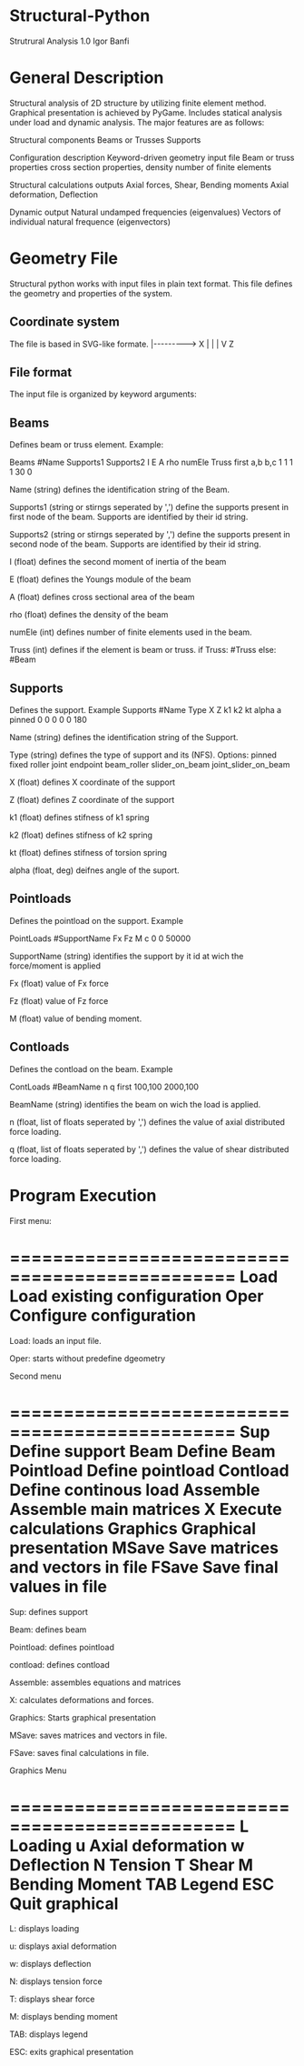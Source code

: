 # Structural-Python
Strutrural Analysis  1.0
Igor Banfi


General Description
========================
Structural analysis of 2D structure by utilizing finite element method. Graphical presentation is achieved by PyGame.
Includes statical analysis under load and dynamic analysis. The major features are as follows:

Structural components
  Beams or Trusses
  Supports
  
Configuration description
  Keyword-driven geometry input file
  Beam or truss properties
    cross section properties, density
    number of finite elements

Structural calculations outputs
  Axial forces, Shear, Bending moments
  Axial deformation, Deflection
 
Dynamic output
  Natural undamped frequencies (eigenvalues)
  Vectors of individual natural frequence (eigenvectors)
  
Geometry File
========================
Structural python works with input files in plain text format. This file 
defines the geometry and properties of the system.

Coordinate system
------------------------
The file is based in SVG-like formate. 
|---------> X
|
|
|
V
Z


File format
------------------------
The input file is organized by keyword arguments:

Beams
-----------------------
Defines beam or truss element. Example:

Beams
#Name    Supports1    Supports2    I     E     A     rho     numEle    Truss
first     a,b          b,c         1     1     1      1         30       0

Name 
  (string)
  defines the identification string of the Beam.

Supports1 
  (string or stirngs seperated by ',')
  define the supports present in first node of the beam. Supports are identified by their id string.

Supports2 
  (string or stirngs seperated by ',')
  define the supports present in second node of the beam. Supports are identified by their id string.

I
  (float)
  defines the second moment of inertia of the beam

E
  (float)
  defines the Youngs module of the beam

A
  (float)
  defines cross sectional area of the beam

rho
  (float)
  defines the density of the beam

numEle
  (int)
  defines number of finite elements used in the beam.

Truss
  (int)
  defines if the element is beam or truss.
  if Truss:
    #Truss
  else:
    #Beam


Supports
-----------------
Defines the support. Example
Supports
#Name    Type    X    Z     k1     k2     kt    alpha
a       pinned   0    0     0      0      0     180

Name 
  (string)
  defines the identification string of the Support.
  
Type
  (string)
  defines the type of support and its (NFS).
  Options:
    pinned
    fixed
    roller
    joint
    endpoint
    beam_roller
    slider_on_beam
    joint_slider_on_beam
    
X
  (float)
  defines X coordinate of the support
    
Z
  (float)
  defines Z coordinate of the support
  
k1
  (float)
  defines stifness of k1 spring
 
k2
  (float)
  defines stifness of k2 spring
  
kt
  (float)
  defines stifness of torsion spring

alpha
  (float, deg)
  deifnes angle of the suport.

Pointloads
-----------------
Defines the pointload on the support. Example

PointLoads
#SupportName  Fx   Fz   M
c             0    0    50000

SupportName
  (string)
  identifies the support by it id at wich the force/moment is applied

Fx
  (float)
  value of Fx force

Fz
  (float)
  value of Fz force

M
  (float)
  value of bending moment.
  
Contloads
-----------------
Defines the contload on the beam. Example

ContLoads
#BeamName  n q
first     100,100     2000,100

BeamName
  (string)
  identifies the beam on wich the load is applied.

n
  (float, list of floats seperated by ',')
  defines the value of axial distributed force loading.
  
q
  (float, list of floats seperated by ',')
  defines the value of shear distributed force loading.
  
Program Execution
========================

First menu:

===============================================
Load        Load existing configuration
Oper        Configure configuration
===============================================

Load:
  loads an input file.
  
Oper:
  starts without predefine dgeometry
  

Second menu

===============================================
Sup         Define support
Beam        Define Beam
Pointload   Define pointload
Contload    Define continous load
Assemble    Assemble main matrices
X           Execute calculations
Graphics    Graphical presentation
MSave       Save matrices and vectors in file
FSave       Save final values in file
===============================================

Sup:
  defines support

Beam:
  defines beam

Pointload:
  defines pointload

contload:
  defines contload

Assemble:
  assembles equations and matrices

X:
  calculates deformations and forces.
  
Graphics:
  Starts graphical presentation
 
MSave:
  saves matrices and vectors in file.
  
FSave:
  saves final calculations in file.


Graphics Menu

===============================================
L           Loading
u           Axial deformation
w           Deflection
N           Tension
T           Shear
M           Bending Moment
TAB         Legend
ESC         Quit graphical
===============================================

L:
  displays loading

u:
  displays axial deformation

w:
  displays deflection

N:
  displays tension force

T:
  displays shear force

M:
  displays bending moment

TAB:
  displays legend

ESC:
  exits graphical presentation
